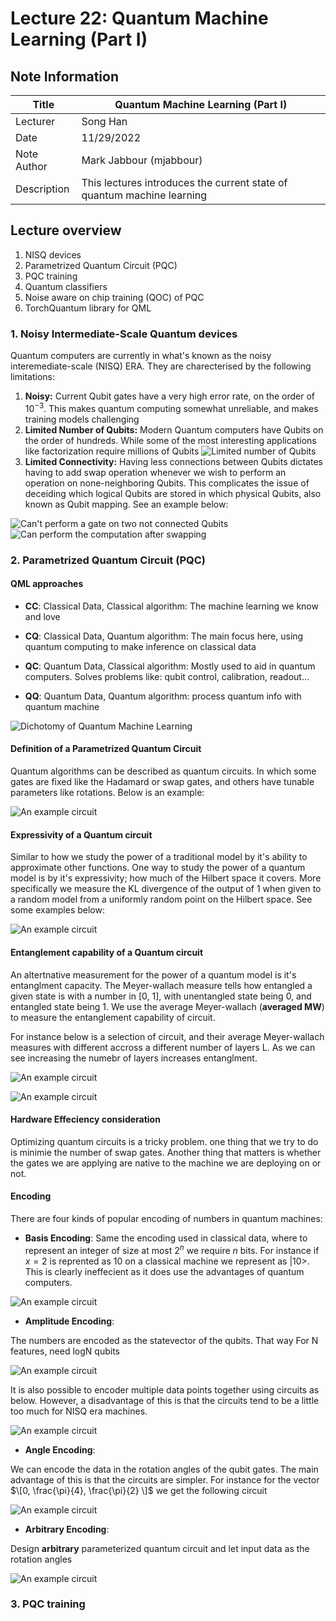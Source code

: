 # Lecture 22: Quantum Machine Learning (Part I)

## Note Information

| Title       | Quantum Machine Learning (Part I)                                               |
| ----------- | ------------------------------------------------------------------------------------------------------ |
| Lecturer    | Song Han                                                                                               |
| Date        | 11/29/2022                                                                                             |
| Note Author | Mark Jabbour (mjabbour)                                                                                         |
| Description | This lectures introduces the current state of quantum machine learning 

## Lecture overview
1. NISQ devices
2. Parametrized Quantum Circuit (PQC)
3. PQC training
4. Quantum classifiers
5. Noise aware on chip training (QOC) of PQC
6. TorchQuantum library for QML

### 1. Noisy Intermediate-Scale Quantum devices 


Quantum computers are currently in what's known as the noisy interemediate-scale (NISQ) ERA. They are charecterised by the following limitations:

1. **Noisy:** Current Qubit gates have a very high error rate, on the order of $10^{-3}$.  This makes quantum computing somewhat unreliable, and makes training models challenging
1. **Limited Number of Qubits:** Modern Quantum computers have Qubits on the order of hundreds. While some of the most interesting applications like factorization require millions of Qubits
![Limited number of Qubits](./figures/lecture-22/mjabbour/numqubits.png) 
1. **Limited Connectivity:**  Having less connections between Qubits dictates having to add swap operation whenever we wish to perform an operation on none-neighboring Qubits. This complicates the issue of deceiding which logical Qubits are stored in which physical Qubits, also known as Qubit mapping. See an example below:





![Can't perform a gate on two not connected Qubits](./figures/lecture-22/mjabbour/swap.png) 
![Can perform the computation after swapping](./figures/lecture-22/mjabbour/gate.png) 


### 2. Parametrized Quantum Circuit (PQC)



#### QML approaches

* **CC**: Classical Data, Classical algorithm: The machine learning we know and love

* **CQ**: Classical Data, Quantum algorithm: The main focus here, using quantum computing to make inference on classical data

* **QC**: Quantum Data, Classical algorithm: Mostly used to aid in quantum computers. Solves problems like: qubit control, calibration, readout...

* **QQ**: Quantum Data, Quantum algorithm: process quantum info with quantum machine

![Dichotomy of Quantum Machine Learning](./figures/lecture-22/mjabbour/algotypes.png) 


#### Definition of a Parametrized Quantum Circuit

Quantum algorithms can be described as quantum circuits. In which some gates are fixed like the Hadamard or swap gates, and others have tunable parameters like rotations. Below is an example:

![An example circuit](./figures/lecture-22/mjabbour/circuit.png) 


#### Expressivity of a Quantum circuit

Similar to how we study the power of a traditional model by it's ability to approximate other functions. One way to study the power of a quantum model is by it's expressivity; how much of the Hilbert space it covers. More specifically we measure the KL divergence of the output of 1 when given to a random model from a uniformly random point on the Hilbert space. See some examples below:



![An example circuit](./figures/lecture-22/mjabbour/expressivity.png) 




#### Entanglement capability of a Quantum circuit


An altertnative measurement for the power of a quantum model is it's entanglment capacity. The Meyer-wallach measure tells how entangled a given state is with a number in [0, 1], with unentangled state being 0, and entangled state being 1. We use the average   Meyer-wallach (**averaged MW**)  to measure the entanglement capability of circuit.

For instance below is a selection of circuit, and their average Meyer-wallach measures with different accross a different number of layers L. As we can see increasing the numebr of layers increases entanglment.



![An example circuit](./figures/lecture-22/mjabbour/entabglement-circuits.png) 


![An example circuit](./figures/lecture-22/mjabbour/entabglement-chart.png) 



#### Hardware Effeciency consideration


Optimizing quantum circuits is a tricky problem. one thing that we try to do is minimie the number of swap gates. Another thing that matters is whether the gates we are applying are native to the machine we are deploying on or not.



#### Encoding


There are four kinds of popular encoding of numbers in quantum machines:




* **Basis Encoding**: Same the encoding used in classical data, where to represent an integer of size at most $2^n$ we require $n$ bits. For instance if $x = 2$ is reprented as $10$ on a classical machine we represent as $|10>$. This is clearly ineffecient as it does use the advantages of quantum computers.

![An example circuit](./figures/lecture-22/mjabbour/binary.png) 

* **Amplitude Encoding**: 

The numbers are encoded as the statevector of the qubits. That way For N features, need logN qubits


![An example circuit](./figures/lecture-22/mjabbour/amp.png) 


It is also possible to encoder multiple data points together using circuits as below. However, a disadvantage of this is that the circuits tend to be a little too much for NISQ era machines.

![An example circuit](./figures/lecture-22/mjabbour/encoder.png) 


* **Angle Encoding**:

We can encode the data in the rotation angles of the qubit gates. The main advantage of this is that the circuits are simpler. For instance for the vector $\[0, \frac{\pi}{4}, \frac{\pi}{2} \]$ we get the following circuit


![An example circuit](./figures/lecture-22/mjabbour/angle.png) 



* **Arbitrary Encoding**: 

Design **arbitrary** parameterized quantum circuit and let input data as the rotation angles

![An example circuit](./figures/lecture-22/mjabbour/arb.png) 


### 3. PQC training

